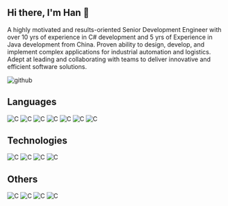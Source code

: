 ## Hi there, I'm Han 👋
A highly motivated and results-oriented Senior Development Engineer with over 10 yrs of experience in C# development and 5 yrs of Experience in Java development from China. Proven ability to design, develop, and implement complex applications for industrial automation and logistics. Adept at leading and collaborating with teams to deliver innovative and efficient software solutions.
<!--
**ForgotAccount/ForgotAccount** is a ✨ _special_ ✨ repository because its `README.md` (this file) appears on your GitHub profile.

Here are some ideas to get you started:

- 🔭 I’m currently working on ...
- 🌱 I’m currently learning ...
- 👯 I’m looking to collaborate on ...
- 🤔 I’m looking for help with ...
- 💬 Ask me about ...
- 📫 How to reach me: ...
- 😄 Pronouns: ...
- ⚡ Fun fact: ...
-->
![github](https://img.shields.io/badge/GitHub-000000?style=for-the-badge&logo=GitHub&logoColor=white)
## Languages
![C](https://img.shields.io/badge/-CSharp-1872B6?style=flat-square&logo=CSharp&logoColor=white)
![C](https://img.shields.io/badge/-XAML-1872B6?style=flat-square&logo=XAML&logoColor=white)
![C](https://img.shields.io/badge/-Java-1872B6?style=flat-square&logo=Java&logoColor=white)
![C](https://img.shields.io/badge/-C++-1872B6?style=flat-square&logo=C++&logoColor=white)
![C](https://img.shields.io/badge/-Python-1572B6?style=flat-square&logo=Python&logoColor=green)
![C](https://img.shields.io/badge/-JavaScript-oringe?style=flat-square&logo=javascript)
![C](https://img.shields.io/badge/-SQL-oringe?style=flat-square&logo=SQL)
## Technologies
![C](https://img.shields.io/badge/-WPF-1872B6?style=flat-square&logo=WPF&logoColor=white)
![C](https://img.shields.io/badge/-MySQL-1572B6?style=flat-square&logo=MySQL&logoColor=white)
![C](https://img.shields.io/badge/-SQLLite-1572B6?style=flat-square&logo=SQLLite&logoColor=white)
![C](https://img.shields.io/badge/-Vue-1572B6?style=flat-square&logo=Vue&logoColor=white)
## Others
![C](https://img.shields.io/badge/-MVVM-1572B6?style=flat-square&logo=MVVM)
![C](https://img.shields.io/badge/-HTML5-E34F26?style=flat-square&logo=html5&logoColor=white)
![C](https://img.shields.io/badge/-CSS3-1572B6?style=flat-square&logo=css3)
![C](https://img.shields.io/badge/-Git-1572B6?style=flat-square&logo=Git)
